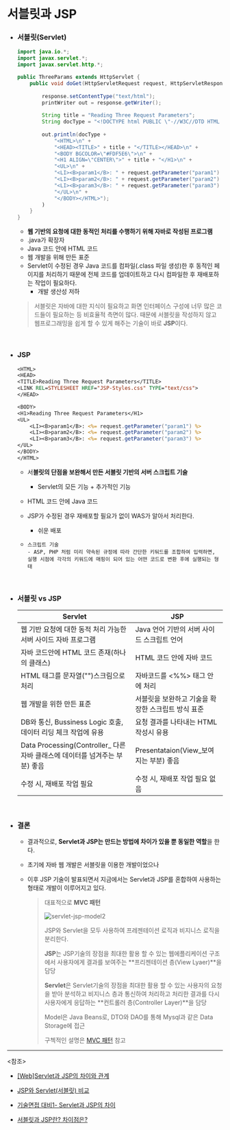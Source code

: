 # 서블릿과 JSP

- ### 서블릿(Servlet)

  ~~~java
  import java.io.*;
  import javax.servlet.*;
  import javax.servlet.http.*;
  
  public ThreeParams extends HttpServlet {
      public void doGet(HttpServletRequest request, HttpServletResponse response) throws ServletException, IOException {
          
          response.setContentType("text/html");
          printWriter out = response.getWriter();
          
          String title = "Reading Three Request Parameters";
          String docType = "<!DOCTYPE html PUBLIC \"-//W3C//DTD HTML 4.01 Transitional//EN\">\n";
          
          out.println(docType + 
              "<HTML>\n" +
              "<HEAD><TITLE>" + title + "</TITLE></HEAD>\n" +
              "<BODY BGCOLOR=\"#FDF5E6\">\n" +  
              "<H1 ALIGN=\"CENTER\">" + title + "</H1>\n" + 
              "<UL>\n" + 
              "<LI><B>param1</B>: " + request.getParameter("param1") + "\n" +
              "<LI><B>param2</B>: " + request.getParameter("param2") + "\n" +
              "<LI><B>param3</B>: " + request.getParameter("param3") + "\n" +
              "</UL>\n" +
              "</BODY></HTML>");
          )
      }
  }
  
  ~~~

  - **웹 기반의 요청에 대한 동적인 처리를 수행하기 위해 자바로 작성된 프로그램**
  - .java가 확장자
  - Java 코드 안에 HTML 코드
  - 웹 개발을 위해 만든 표준
  - Servlet이 수정된 경우 Java 코드를 컴파일(.class 파일 생성)한 후 동적인 페이지를 처리하기 때문에 전체 코드를 업데이트하고 다시 컴파일한 후 재배포하는 작업이 필요하다. 
    - 개발 생산성 저하

  > 서블릿은 자바에 대한 지식이 필요하고 화면 인터페이스 구성에 너무 많은 코드들이 필요하는 등 비효율적 측면이 많다. 때문에 서블릿을 작성하지 않고 웹프로그래밍을 쉽게 할 수 있게 해주는 기술이 바로 **JSP**이다.

<br>

- ### JSP

  ~~~jsp
  <HTML>
  <HEAD>
  <TITLE>Reading Three Request Parameters</TITLE>
  <LINK REL=STYLESHEET HREF="JSP-Styles.css" TYPE="text/css">
  </HEAD>
  
  <BODY>
  <H1>Reading Three Request Parameters</H1>
  <UL>
      <LI><B>param1</B>: <%= request.getParameter("param1") %>
      <LI><B>param2</B>: <%= request.getParameter("param2") %>
      <LI><B>param3</B>: <%= request.getParameter("param3") %>
  </UL>
  </BODY>
  </HTML>
  ~~~

  - 서**블릿의 단점을 보완해서 만든 서블릿 기반의 서버 스크립트 기술**

    - Servlet의 모든 기능 + 추가적인 기능

  - HTML 코드 안에 Java 코드

  - JSP가 수정된 경우 재배포할 필요가 없이 WAS가 알아서 처리한다.

    - 쉬운 배포

  - ~~~
    스크립트 기술
    - ASP, PHP 처럼 미리 약속된 규정에 따라 간단한 키둬드를 조합하여 입력하면, 실행 시점에 각각의 키워드에 매핑이 되어 있는 어떤 코드로 변환 후에 실행되는 형태
    ~~~

<br>

- ### 서블릿 vs JSP

  | Servlet                                                      | JSP                                                |
  | ------------------------------------------------------------ | -------------------------------------------------- |
  | 웹 기반 요청에 대한 동적 처리 가능한 서버 사이드 자바 프로그램 | Java 언어 기반의 서버 사이드 스크립트 언어         |
  | 자바 코드안에 HTML 코드 존재(하나의 클래스)                  | HTML 코드 안에 자바 코드                           |
  | HTML 태그를 문자열("")스크림으로 처리                        | 자바코드를 <%%> 태그 안에 처리                     |
  | 웹 개발을 위한 만든 표준                                     | 서블릿을 보완하고 기술을 확장한 스크립트 방식 표준 |
  | DB와 통신, Bussiness Logic 호출, 데이터 리딩 체크 작업에 유용 | 요청 결과를 나타내는 HTML 작성시 유용              |
  | Data Processing(Controller_ 다른 자바 클래스에 데이터를 넘겨주는 부분) 좋음 | Presentataion(View_보여지는 부분) 좋음             |
  | 수정 시, 재배포 작업 필요                                    | 수정 시, 재배포 작업 필요 없음                     |

<br>

- ### 결론

  - 결과적으로, **Servlet과 JSP는 만드는 방법에 차이가 있을 뿐 동일한 역할**을 한다.

  - 초기에 자바 웹 개발은 서블릿을 이용한 개발이었으나

  - 이후 JSP 기술이 발표되면서 지금에서는 Servlet과 JSP를 혼합하여 사용하는 형태로 개발이 이루어지고 있다. 

    > 대표적으로 **MVC 패턴**
    >
    > ![servlet-jsp-model2](https://user-images.githubusercontent.com/58902042/105816666-ee081500-5ff7-11eb-9c9b-337f65f6eeb0.png)
    >
    > JSP와 Servlet을 모두 사용하여 프레젠테이션 로직과 비지니스 로직을 분리한다.
    >
    > **JSP**는 JSP기술의 장점을 최대한 활용 할 수 있는 웹에플리케이션 구조에서 사용자에게 결과를 보여주는 **프리젠테이션 층(View Lyaer)**을 담당
    >
    > **Servlet**은 Servlet기술의 장점을 최대한 활용 할 수 있는 사용자의 요청을 받아 분석하고 비지니스 층과 통신하여 처리하고 처리한 결과를 다시 사용자에게 응답하는 **컨트롤러 층(Controller Layer)**을 담당
    >
    > Model은 Java Beans로, DTO와 DAO를 통해 Mysql과 같은 Data Storage에 접근
    >
    > 구첵적인 설명은 [MVC 패턴](./MVC%20Pattern.md) 참고

--------

<참조>

- [[Web]Servlet과 JSP의 차이와 관계](https://gmlwjd9405.github.io/2018/11/04/servlet-vs-jsp.html)

- [JSP와 Servlet(서블릿) 비교](https://m.blog.naver.com/acornedu/221128616501)
- [기술면접 대비1- Servlet과 JSP의 차이](https://the-greatest-developer.tistory.com/2)

- [서블릿과 JSP란? 차이점은?](https://0ver-grow.tistory.com/161)
